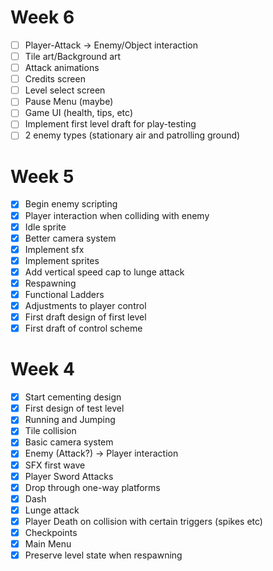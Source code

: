 # Week 6
- [ ] Player-Attack -> Enemy/Object interaction
- [ ] Tile art/Background art
- [ ] Attack animations
- [ ] Credits screen
- [ ] Level select screen
- [ ] Pause Menu (maybe)
- [ ] Game UI (health, tips, etc)
- [ ] Implement first level draft for play-testing
- [ ] 2 enemy types (stationary air and patrolling ground) 

# Week 5
- [x] Begin enemy scripting
- [x] Player interaction when colliding with enemy 
- [x] Idle sprite
- [x] Better camera system
- [x] Implement sfx
- [x] Implement sprites
- [x] Add vertical speed cap to lunge attack
- [x] Respawning
- [x] Functional Ladders 
- [x] Adjustments to player control
- [x] First draft design of first level 
- [x] First draft of control scheme 

# Week 4
- [x] Start cementing design
- [x] First design of test level
- [x] Running and Jumping
- [x] Tile collision
- [x] Basic camera system
- [x] Enemy (Attack?) -> Player interaction
- [x] SFX first wave
- [x] Player Sword Attacks
- [x] Drop through one-way platforms
- [x] Dash
- [x] Lunge attack
- [x] Player Death on collision with certain triggers (spikes etc)
- [x] Checkpoints
- [x] Main Menu
- [x] Preserve level state when respawning
